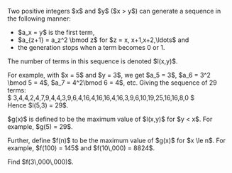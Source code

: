 <p>Two positive integers $x$ and $y$ ($x &gt; y$) can generate a sequence in the following manner:</p>
<ul>
<li>$a_x = y$ is the first term,</li>
<li>$a_{z+1} = a_z^2 \bmod z$ for $z = x, x+1,x+2,\ldots$ and</li>
<li>the generation stops when a term becomes 0 or 1.</li>
</ul>
<p>The number of terms in this sequence is denoted $l(x,y)$.</p>

<p>For example, with $x = 5$ and $y = 3$, we get $a_5 = 3$, $a_6 = 3^2 \bmod 5 = 4$, $a_7 = 4^2\bmod 6 = 4$, etc. Giving the sequence of 29 terms:<br />
$	3,4,4,2,4,7,9,4,4,3,9,6,4,16,4,16,16,4,16,3,9,6,10,19,25,16,16,8,0		$<br />
Hence $l(5,3) = 29$.</p>

<p>$g(x)$ is defined  to be the maximum value of $l(x,y)$ for $y &lt; x$. For example, $g(5) = 29$.</p>

<p>Further, define $f(n)$ to be the maximum value of $g(x)$ for $x \le n$. For example, $f(100) = 145$ and $f(10\,000) = 8824$.</p>

<p>Find $f(3\,000\,000)$.</p>
